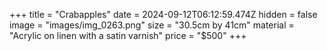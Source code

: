 +++
title = "Crabapples"
date = 2024-09-12T06:12:59.474Z
hidden = false
image = "images/img_0263.png"
size = "30.5cm by 41cm"
material = "Acrylic on linen with a satin varnish"
price = "$500"
+++
